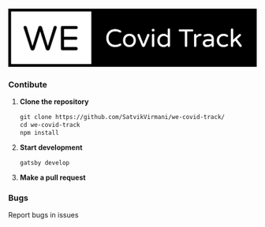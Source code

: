 ![Covid Track Logo](./logo.png)

### Contibute

1.  **Clone the repository**

    ```shell
    git clone https://github.com/SatvikVirmani/we-covid-track/
    cd we-covid-track
    npm install
    ```
    
2.  **Start development**

    ```shell
    gatsby develop
    ```

3. **Make a pull request**

### Bugs

Report bugs in issues 
